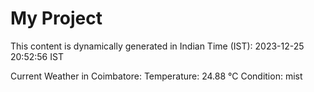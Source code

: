 # My Project

This content is dynamically generated in Indian Time (IST): 2023-12-25 20:52:56 IST


Current Weather in Coimbatore:
Temperature: 24.88 °C
Condition: mist

